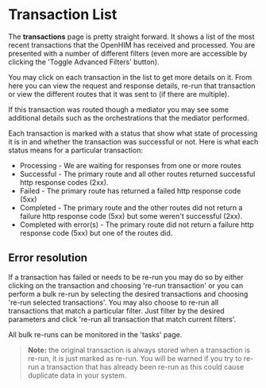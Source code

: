 # Transaction List

The **transactions** page is pretty straight forward. It shows a list of the most recent transactions that the OpenHIM has received and processed. You are presented with a number of different filters (even more are accessible by clicking the 'Toggle Advanced Filters' button).

You may click on each transaction in the list to get more details on it. From here you can view the request and response details, re-run that transaction or view the different routes that it was sent to (if there are multiple).

If this transaction was routed though a mediator you may see some additional details such as the orchestrations that the mediator performed.

Each transaction is marked with a status that show what state of processing it is in and whether the transaction was successful or not. Here is what each status means for a particular transaction:

- Processing - We are waiting for responses from one or more routes
- Successful - The primary route and all other routes returned successful http response codes (2xx).
- Failed - The primary route has returned a failed http response code (5xx)
- Completed - The primary route and the other routes did not return a failure http response code (5xx) but some weren't successful (2xx).
- Completed with error(s) - The primary route did not return a failure http response code (5xx) but one of the routes did.

## Error resolution

If a transaction has failed or needs to be re-run you may do so by either clicking on the transaction and choosing 're-run transaction' or you can perform a bulk re-run by selecting the desired transactions and choosing 're-run selected transactions'. You may also choose to re-run all transactions that match a particular filter. Just filter by the desired parameters and click 're-run all transaction that match current filters'.

All bulk re-runs can be monitored in the 'tasks' page.

> **Note:** the original transaction is always stored when a transaction is re-run, it is just marked as re-run. You will be warned if you try to re-run a transaction that has already been re-run as this could cause duplicate data in your system.

